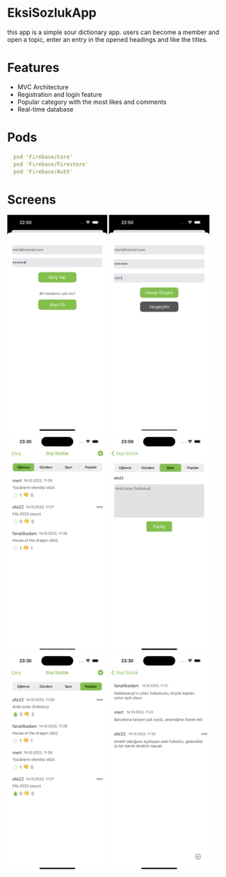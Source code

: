 # EksiSozlukApp

this app is a simple sour dictionary app.
users can become a member and open a topic, enter an entry in the opened headings and like the titles.

# Features
* MVC Architecture
* Registration and login feature
* Popular category with the most likes and comments
* Real-time database

# Pods

```yaml
  pod 'Firebase/Core'
  pod 'Firebase/Firestore'
  pod 'Firebase/Auth'
```

# Screens
<img height = 500 width = full src="images/1.png">  <img height = 500 width = full src="images/2.png"> <img height = 500 width = full src="images/3.png">
 <img height = 500 width = full src="images/4.png"> <img height = 500 width = full src="images/5.png"> <img height = 500 width = full src="images/6.png">
